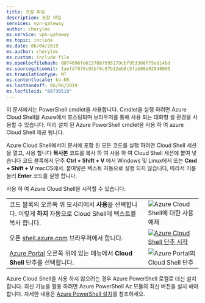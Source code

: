```yaml
---
title: 포함 파일
description: 포함 파일
services: vpn-gateway
author: cherylmc
ms.service: vpn-gateway
ms.topic: include
ms.date: 06/04/2019
ms.author: cherylmc
ms.custom: include file
ms.openlocfilehash: 0074696fe61570b7595179cbf953308f75ed14bd
ms.sourcegitcommit: 1aefdf876c95bf6c07b12eb8c5fab98e92948000
ms.translationtype: MT
ms.contentlocale: ko-KR
ms.lasthandoff: 06/06/2019
ms.locfileid: "66730510"
---
```

이 문서에서는 PowerShell cmdlet을 사용합니다. Cmdlet을 실행 하려면 Azure Cloud Shell을 Azure에서 호스팅되며 브라우저를 통해 사용 되는 대화형 셸 환경을 사용할 수 있습니다. 미리 설치 된 Azure PowerShell cmdlet을 사용 하 여 azure Cloud Shell 제공 됩니다.

Azure Cloud Shell에서이 문서에 포함 된 모든 코드를 실행 하려면 Cloud Shell 세션을 열고, 사용 합니다 **복사본** 코드를 복사 하 여 사용 하 여 Cloud Shell 세션에 붙여 넣습니다 코드 블록에서 단추 __Ctrl + Shift + V__ 에서 Windows 및 Linux에서 또는 __Cmd + Shift + V__ macOS에서. 붙여넣은 텍스트 자동으로 실행 되지 않습니다, 따라서 키를 눌러 **Enter** 코드를 실행 합니다.

사용 하 여 Azure Cloud Shell을 시작할 수 있습니다.

|  |   |
|-----------------------------------------------|---|
| 코드 블록의 오른쪽 위 모서리에서 **사용**을 선택합니다. 이렇게 __하지__ 자동으로 Cloud Shell에 텍스트를 복사 합니다. | ![Azure Cloud Shell에 대한 사용 예제](./media/cloud-shell-try-it/cli-try-it.png) |
| 오픈 [shell.azure.com](https://shell.azure.com) 브라우저에서 합니다. | [![Azure Cloud Shell 단추 시작](./media/cloud-shell-try-it/launchcloudshell.png)](https://shell.azure.com) |
| [Azure Portal](https://portal.azure.com) 오른쪽 위에 있는 메뉴에서 **Cloud Shell** 단추를 선택합니다. | ![Azure Portal의 Cloud Shell 단추](./media/cloud-shell-try-it/cloud-shell-menu.png) |

Azure Cloud Shell을 사용 하지 않으려는 경우 Azure PowerShell 로컬로 대신 설치 합니다. 최신 기능을 활용 하려면 Azure PowerShell Az 모듈의 최신 버전을 설치 해야 합니다. 자세한 내용은 [Azure PowerShell 설치](/powershell/azure/overview)를 참조하세요.
